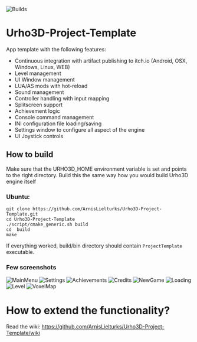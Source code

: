 ![Builds](https://github.com/ArnisLielturks/Urho3D-Project-Template/workflows/Builds/badge.svg)

# Urho3D-Project-Template
App template with the following features:
* Continuous integration with artifact publishing to itch.io (Android, OSX, Windows, Linux, WEB)
* Level management
* UI Window management
* LUA/AS mods with hot-reload
* Sound management
* Controller handling with input mapping
* Splitscreen support
* Achievement logic
* Console command management
* INI configuration file loading/saving
* Settings window to configure all aspect of the engine
* UI Joystick controls

## How to build
Make sure that the URHO3D_HOME environment variable is set and points to the right directory. Build this the same way how you would build Urho3D engine itself

### Ubuntu:
```
git clone https://github.com/ArnisLielturks/Urho3D-Project-Template.git
cd Urho3D-Project-Template
./script/cmake_generic.sh build
cd  build
make
```


If everything worked, build/bin directory should contain `ProjectTemplate` executable.


### Few screenshots
![MainMenu](https://github.com/ArnisLielturks/Urho3D-Project-Template/blob/master/Screenshots/MainMenu.png)
![Settings](https://github.com/ArnisLielturks/Urho3D-Project-Template/blob/master/Screenshots/Settings.png)
![Achievements](https://github.com/ArnisLielturks/Urho3D-Project-Template/blob/master/Screenshots/Achievements.png)
![Credits](https://github.com/ArnisLielturks/Urho3D-Project-Template/blob/master/Screenshots/Credits.png)
![NewGame](https://github.com/ArnisLielturks/Urho3D-Project-Template/blob/master/Screenshots/NewGame.png)
![Loading](https://github.com/ArnisLielturks/Urho3D-Project-Template/blob/master/Screenshots/Loading.png)
![Level](https://github.com/ArnisLielturks/Urho3D-Project-Template/blob/master/Screenshots/Level.png)
![VoxelMap](https://github.com/ArnisLielturks/Urho3D-Project-Template/blob/master/Screenshots/VoxelMap.png)


# How to extend the functionality?
Read the wiki: https://github.com/ArnisLielturks/Urho3D-Project-Template/wiki

